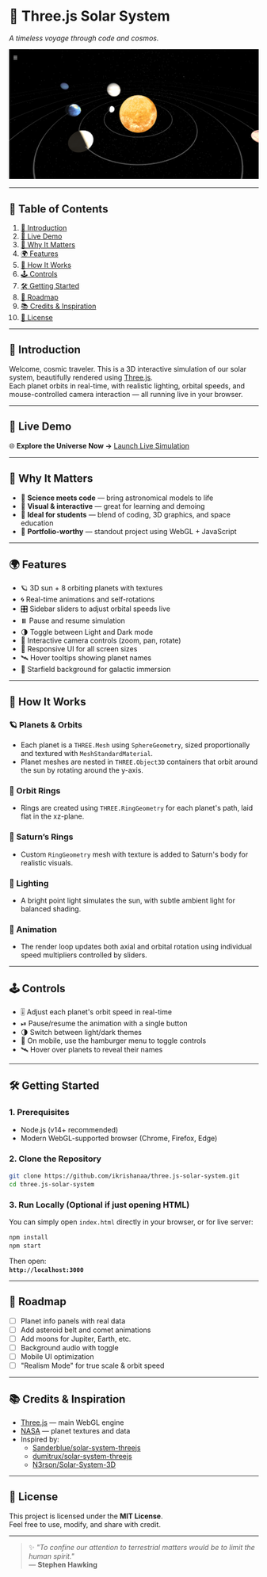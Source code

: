# 🌌 Three.js Solar System

_A timeless voyage through code and cosmos._

![Solar System Preview](./Screenshot%202025-07-05%20044416.png)

---

## 📜 Table of Contents

1. [📖 Introduction](#-introduction)  
2. [🚀 Live Demo](#-live-demo)  
3. [🎯 Why It Matters](#-why-it-matters)  
4. [🌍 Features](#-features)  
5. [🔧 How It Works](#-how-it-works)  
6. [🕹️ Controls](#-controls)  
7. [🛠️ Getting Started](#-getting-started)  
8. [🧭 Roadmap](#-roadmap)  
9. [📚 Credits & Inspiration](#-credits--inspiration)  
10. [📝 License](#-license)

---

## 📖 Introduction

Welcome, cosmic traveler. This is a 3D interactive simulation of our solar system, beautifully rendered using [Three.js](https://threejs.org/).  
Each planet orbits in real-time, with realistic lighting, orbital speeds, and mouse-controlled camera interaction — all running live in your browser.

---

## 🚀 Live Demo

🌐 **Explore the Universe Now →** [Launch Live Simulation](https://ikrishanaa.github.io/three.js-solar-system/)

---

## 🎯 Why It Matters

- 🔬 **Science meets code** — bring astronomical models to life  
- 🎨 **Visual & interactive** — great for learning and demoing  
- 🧠 **Ideal for students** — blend of coding, 3D graphics, and space education  
- 💼 **Portfolio-worthy** — standout project using WebGL + JavaScript  

---

## 🌍 Features

- 🪐 3D sun + 8 orbiting planets with textures  
- 🌀 Real-time animations and self-rotations  
- 🎛️ Sidebar sliders to adjust orbital speeds live  
- ⏸️ Pause and resume simulation  
- 🌗 Toggle between Light and Dark mode  
- 🧭 Interactive camera controls (zoom, pan, rotate)  
- 📱 Responsive UI for all screen sizes  
- 🛰️ Hover tooltips showing planet names  
- 🌌 Starfield background for galactic immersion

---

## 🔧 How It Works

### 🪐 Planets & Orbits
- Each planet is a `THREE.Mesh` using `SphereGeometry`, sized proportionally and textured with `MeshStandardMaterial`.
- Planet meshes are nested in `THREE.Object3D` containers that orbit around the sun by rotating around the y-axis.

### 🔁 Orbit Rings
- Rings are created using `THREE.RingGeometry` for each planet's path, laid flat in the xz-plane.

### 💫 Saturn’s Rings
- Custom `RingGeometry` mesh with texture is added to Saturn's body for realistic visuals.

### 🔦 Lighting
- A bright point light simulates the sun, with subtle ambient light for balanced shading.

### 🔄 Animation
- The render loop updates both axial and orbital rotation using individual speed multipliers controlled by sliders.

---

## 🕹️ Controls

- 🎚 Adjust each planet's orbit speed in real-time  
- ⏯ Pause/resume the animation with a single button  
- 🌗 Switch between light/dark themes  
- 📱 On mobile, use the hamburger menu to toggle controls  
- 🛰 Hover over planets to reveal their names

---

## 🛠️ Getting Started

### 1. Prerequisites

- Node.js (v14+ recommended)
- Modern WebGL-supported browser (Chrome, Firefox, Edge)

### 2. Clone the Repository

```bash
git clone https://github.com/ikrishanaa/three.js-solar-system.git
cd three.js-solar-system
```

### 3. Run Locally (Optional if just opening HTML)

You can simply open `index.html` directly in your browser, or for live server:

```bash
npm install
npm start
```

Then open:  
**`http://localhost:3000`**

---

## 🧭 Roadmap

- [ ] Planet info panels with real data  
- [ ] Add asteroid belt and comet animations  
- [ ] Add moons for Jupiter, Earth, etc.  
- [ ] Background audio with toggle  
- [ ] Mobile UI optimization  
- [ ] "Realism Mode" for true scale & orbit speed

---

## 📚 Credits & Inspiration

- [Three.js](https://threejs.org/) — main WebGL engine  
- [NASA](https://solarsystem.nasa.gov/resources/) — planet textures and data  
- Inspired by:
  - [Sanderblue/solar-system-threejs](https://github.com/sanderblue/solar-system-threejs)
  - [dumitrux/solar-system-threejs](https://github.com/dumitrux/solar-system-threejs)
  - [N3rson/Solar-System-3D](https://github.com/N3rson/Solar-System-3D)

---

## 📝 License

This project is licensed under the **MIT License**.  
Feel free to use, modify, and share with credit.

---

> ✨ _"To confine our attention to terrestrial matters would be to limit the human spirit."_  
> — **Stephen Hawking**
